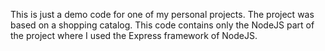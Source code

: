 This is just a demo code for one of my personal projects. The project was based on a shopping catalog. This code contains only the NodeJS part of the project where I used the Express framework of NodeJS.
